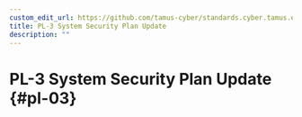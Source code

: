 ```yaml
---
custom_edit_url: https://github.com/tamus-cyber/standards.cyber.tamus.edu/tree/main/static/content/tamus.edu/TAMUS_profile.xml
title: PL-3 System Security Plan Update
description: ""
---
```


# PL-3 System Security Plan Update {#pl-03}

